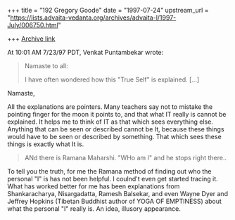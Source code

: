 +++
title = "192 Gregory Goode"
date = "1997-07-24"
upstream_url = "https://lists.advaita-vedanta.org/archives/advaita-l/1997-July/006750.html"

+++
[Archive link](https://lists.advaita-vedanta.org/archives/advaita-l/1997-July/006750.html)

At 10:01 AM 7/23/97 PDT, Venkat Puntambekar wrote:
>Namaste to all:
>
>I have often wondered how this "True Self" is explained.
[...]

Namaste,

All the explanations are pointers.  Many teachers say not to mistake the
pointing finger for the moon it points to, and that what IT really is
cannot be explained.  It helps me to think of IT as that which sees
everything else.  Anything that can be seen or described cannot be It,
because these things would have to be seen or described by something.  That
which sees these things is exactly what It is.

>ANd there is Ramana Maharshi. "WHo am I" and he stops right there..

To tell you the truth, for me the Ramana method of finding out who the
personal "I" is has not been helpful.  I coulnd't even get started tracing
it.  What has worked better for me has been explanations from
Shankaracharya, Nisargadatta, Ramesh Balsekar, and even Wayne Dyer and
Jeffrey Hopkins (Tibetan Buddhist author of YOGA OF EMPTINESS) about what
the personal "I" really is.  An idea, illusory appearance.

